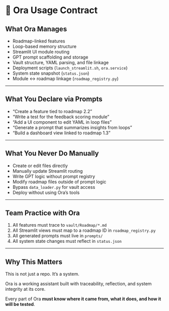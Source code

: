 # 🤖 Ora Usage Contract

## What Ora Manages

- Roadmap-linked features
- Loop-based memory structure
- Streamlit UI module routing
- GPT prompt scaffolding and storage
- Vault structure, YAML parsing, and file linkage
- Deployment scripts (`launch_streamlit.sh`, `ora.service`)
- System state snapshot (`status.json`)
- Module ↔ roadmap linkage (`roadmap_registry.py`)

---

## What You Declare via Prompts

- “Create a feature tied to roadmap 2.2”
- “Write a test for the feedback scoring module”
- “Add a UI component to edit YAML in loop files”
- “Generate a prompt that summarizes insights from loops”
- “Build a dashboard view linked to roadmap 1.3”

---

## What You Never Do Manually

- Create or edit files directly
- Manually update Streamlit routing
- Write GPT logic without prompt registry
- Modify roadmap files outside of prompt logic
- Bypass `data_loader.py` for vault access
- Deploy without using Ora’s tools

---

## Team Practice with Ora

1. All features must trace to `vault/Roadmap/*.md`
2. All Streamlit views must map to a roadmap ID in `roadmap_registry.py`
3. All generated prompts must live in `prompts/`
4. All system state changes must reflect in `status.json`

---

## Why This Matters

This is not just a repo. It’s a system.

Ora is a working assistant built with traceability, reflection, and system integrity at its core.

Every part of Ora **must know where it came from, what it does, and how it will be tested**.
